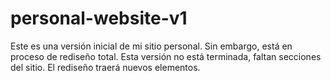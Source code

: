 # personal-website-v1

Este es una versión inicial de mi sitio personal. Sin embargo, está en proceso de rediseño total. Esta versión no está terminada, faltan secciones del sitio. El rediseño traerá nuevos elementos.
